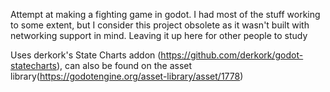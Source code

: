 Attempt at making a fighting game in godot. I had most of the stuff working to some extent, but I consider this project obsolete as it wasn't built with networking support in mind. Leaving it up here for other people to study

Uses derkork's State Charts addon (https://github.com/derkork/godot-statecharts), can also be found on the asset library(https://godotengine.org/asset-library/asset/1778)

